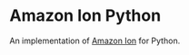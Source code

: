 # Amazon Ion Python
An implementation of [Amazon Ion](https://amznlabs.github.io/ion-docs/)
for Python.

